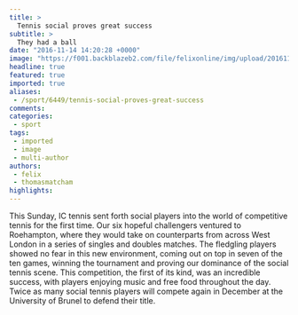 ```yaml
---
title: >
  Tennis social proves great success
subtitle: >
  They had a ball
date: "2016-11-14 14:20:28 +0000"
image: "https://f001.backblazeb2.com/file/felixonline/img/upload/201611141420-felix-thumbnail_TennisComp1.jpg"
headline: true
featured: true
imported: true
aliases:
 - /sport/6449/tennis-social-proves-great-success
comments:
categories:
 - sport
tags:
 - imported
 - image
 - multi-author
authors:
 - felix
 - thomasmatcham
highlights:
---
```


This Sunday, IC tennis sent forth social players into the world of competitive tennis for the first time. Our six hopeful challengers ventured to Roehampton, where they would take on counterparts from across West London in a series of singles and doubles matches. The fledgling players showed no fear in this new environment, coming out on top in seven of the ten games, winning the tournament and proving our dominance of the social tennis scene. This competition, the first of its kind, was an incredible success, with players enjoying music and free food throughout the day. Twice as many social tennis players will compete again in December at the University of Brunel to defend their title.
